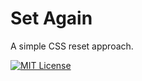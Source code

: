# Set Again

A simple CSS reset approach.

[![MIT License](https://img.shields.io/badge/License-MIT-blue.svg)](https://github.com/mattdecamp/resetCSS/blob/main/LICENSE.md)